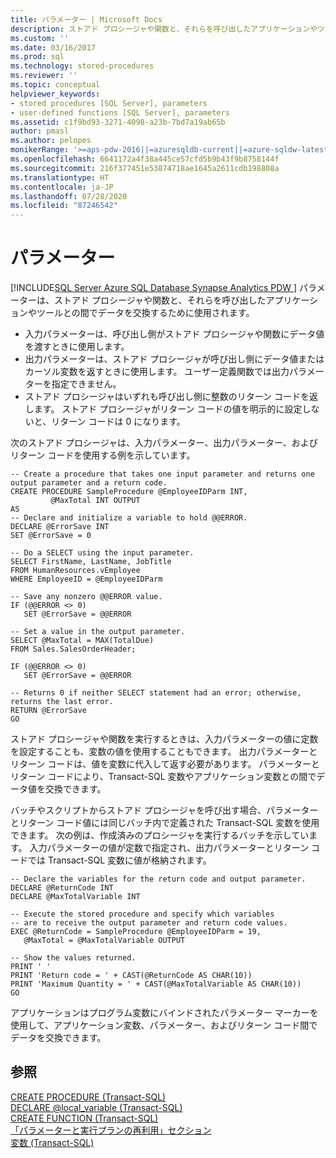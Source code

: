 ```yaml
---
title: パラメーター | Microsoft Docs
description: ストアド プロシージャや関数と、それらを呼び出したアプリケーションやツールとの間でデータを交換するためにパラメーターを使用する方法について説明します。
ms.custom: ''
ms.date: 03/16/2017
ms.prod: sql
ms.technology: stored-procedures
ms.reviewer: ''
ms.topic: conceptual
helpviewer_keywords:
- stored procedures [SQL Server], parameters
- user-defined functions [SQL Server], parameters
ms.assetid: c1f9bd93-3271-4098-a23b-7bd7a19ab65b
author: pmasl
ms.author: pelopes
monikerRange: '>=aps-pdw-2016||=azuresqldb-current||=azure-sqldw-latest||>=sql-server-2016||=sqlallproducts-allversions||>=sql-server-linux-2017||=azuresqldb-mi-current'
ms.openlocfilehash: 6641172a4f38a445ce57cfd5b9b43f9b8758144f
ms.sourcegitcommit: 216f377451e53874718ae1645a2611cdb198808a
ms.translationtype: HT
ms.contentlocale: ja-JP
ms.lasthandoff: 07/28/2020
ms.locfileid: "87246542"
---
```

# <a name="parameters"></a>パラメーター
[!INCLUDE[SQL Server Azure SQL Database Synapse Analytics PDW ](../../includes/applies-to-version/sql-asdb-asdbmi-asa-pdw.md)]
パラメーターは、ストアド プロシージャや関数と、それらを呼び出したアプリケーションやツールとの間でデータを交換するために使用されます。 

*  入力パラメーターは、呼び出し側がストアド プロシージャや関数にデータ値を渡すときに使用します。
*  出力パラメーターは、ストアド プロシージャが呼び出し側にデータ値またはカーソル変数を返すときに使用します。 ユーザー定義関数では出力パラメーターを指定できません。
*  ストアド プロシージャはいずれも呼び出し側に整数のリターン コードを返します。 ストアド プロシージャがリターン コードの値を明示的に設定しないと、リターン コードは 0 になります。

次のストアド プロシージャは、入力パラメーター、出力パラメーター、およびリターン コードを使用する例を示しています。
```
-- Create a procedure that takes one input parameter and returns one output parameter and a return code.
CREATE PROCEDURE SampleProcedure @EmployeeIDParm INT,
         @MaxTotal INT OUTPUT
AS
-- Declare and initialize a variable to hold @@ERROR.
DECLARE @ErrorSave INT
SET @ErrorSave = 0

-- Do a SELECT using the input parameter.
SELECT FirstName, LastName, JobTitle
FROM HumanResources.vEmployee
WHERE EmployeeID = @EmployeeIDParm

-- Save any nonzero @@ERROR value.
IF (@@ERROR <> 0)
   SET @ErrorSave = @@ERROR

-- Set a value in the output parameter.
SELECT @MaxTotal = MAX(TotalDue)
FROM Sales.SalesOrderHeader;

IF (@@ERROR <> 0)
   SET @ErrorSave = @@ERROR

-- Returns 0 if neither SELECT statement had an error; otherwise, returns the last error.
RETURN @ErrorSave
GO
```

ストアド プロシージャや関数を実行するときは、入力パラメーターの値に定数を設定することも、変数の値を使用することもできます。 出力パラメーターとリターン コードは、値を変数に代入して返す必要があります。 パラメーターとリターン コードにより、Transact-SQL 変数やアプリケーション変数との間でデータ値を交換できます。

バッチやスクリプトからストアド プロシージャを呼び出す場合、パラメーターとリターン コード値には同じバッチ内で定義された Transact-SQL 変数を使用できます。 次の例は、作成済みのプロシージャを実行するバッチを示しています。 入力パラメーターの値が定数で指定され、出力パラメーターとリターン コードでは Transact-SQL 変数に値が格納されます。
```
-- Declare the variables for the return code and output parameter.
DECLARE @ReturnCode INT
DECLARE @MaxTotalVariable INT

-- Execute the stored procedure and specify which variables
-- are to receive the output parameter and return code values.
EXEC @ReturnCode = SampleProcedure @EmployeeIDParm = 19,
   @MaxTotal = @MaxTotalVariable OUTPUT

-- Show the values returned.
PRINT ' '
PRINT 'Return code = ' + CAST(@ReturnCode AS CHAR(10))
PRINT 'Maximum Quantity = ' + CAST(@MaxTotalVariable AS CHAR(10))
GO
```

アプリケーションはプログラム変数にバインドされたパラメーター マーカーを使用して、アプリケーション変数、パラメーター、およびリターン コード間でデータを交換できます。

## <a name="see-also"></a>参照
[CREATE PROCEDURE (Transact-SQL)](../../t-sql/statements/create-procedure-transact-sql.md)   
 [DECLARE @local_variable (Transact-SQL)](../../t-sql/language-elements/declare-local-variable-transact-sql.md)   
 [CREATE FUNCTION (Transact-SQL)](../../t-sql/statements/create-function-transact-sql.md)   
 [「パラメーターと実行プランの再利用」セクション](../../relational-databases/query-processing-architecture-guide.md)   
 [変数 (Transact-SQL)](../../t-sql/language-elements/variables-transact-sql.md)
